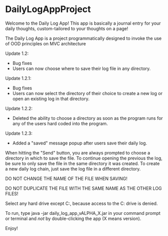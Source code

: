 # DailyLogAppProject
Welcome to the Daily Log App!
This app is basically a journal entry for your daily thoughts, custom-tailored to your thoughts on a page!

The Daily Log App is a project programmatically designed to invoke the use of OOD principles on MVC architecture

Update 1.2:
- Bug fixes
- Users can now choose where to save their log file in any directory. 

Update 1.2.1:
- Bug fixes
- Users can now select the directory of their choice to create a new log or open an existing log in that directory.

Update 1.2.2:
- Deleted the ability to choose a directory as soon as the program runs for any of the users hard coded into the program.

Update 1.2.3:
- Added a "saved" message popup after users save their daily log.
  
When hitting the "Send" button, you are always prompted to choose a directory in which to save the file.
To continue opening the previous the log, be sure to only save the file in the same directory it was created.
To create a new daily log chain, just save the log file in a different directory.

DO NOT CHANGE THE NAME OF THE FILE WHEN SAVING!

DO NOT DUPLICATE THE FILE WITH THE SAME NAME AS THE OTHER LOG FILES!

Select any hard drive except C:, because access to the C: drive is denied.

To run, type java -jar daily_log_app_vALPHA_X.jar in your command prompt or terminal and *not* by double-clicking the app (X means version).


Enjoy!
